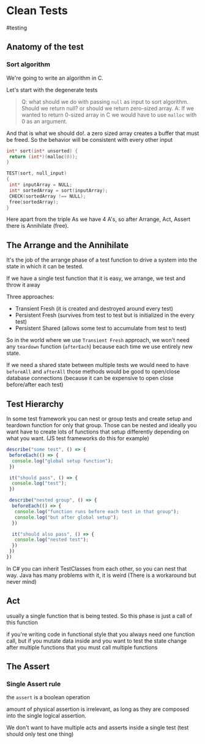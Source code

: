 # Clean Tests
#testing

## Anatomy of the test

### Sort algorithm

We're going to write an algorithm in C.

Let's start with the degenerate tests
>Q: what should we do with passing `null` as input to sort algorithm. Should we return null? or should we return zero-sized array.
>A: If we wanted to return 0-sized array in C we would have to use `malloc` with 0 as an argument.

And that is what we should do!. a zero sized array creates a buffer that must be freed. So the behavior will be consistent with every other input

```c
int* sort(int* unsorted) {
 return (int*)(malloc(0));
}

TEST(sort, null_input)
{
 int* inputArray = NULL;
 int* sortedArray = sort(inputArray);
 CHECK(sortedArray !== NULL);
 free(sortedArray);
}
```

Here apart from the triple As we have 4 A's, so after Arrange, Act, Assert there is Annihilate (free).

## The Arrange and the Annihilate

It's the job of the arrange phase of a test function to drive a system into the state in which it can be tested.

If we have a single test function that it is easy, we arrange, we test and throw it away

Three approaches:

- Transient Fresh (it is created and destroyed around every test)
- Persistent Fresh (survives from test to test but is initialized in the every test)
- Persistent Shared (allows some test to accumulate from test to test)

So in the world where we use `Transient Fresh` approach, we won't need any `teardown` function (`afterEach`)
because each time we use entirely new state.

If we need a shared state between multiple tests we would need to have `beforeAll` and `afterAll`
those methods would be good to open/close database connections
(because it can be expensive to open close before/after each test)

## Test Hierarchy

In some test framework you can nest or group tests and create setup and teardown function for only that group.
Those can be nested and ideally you want have to create lots of functions that setup differently
depending on what you want. (JS test frameworks do this for example)

```typescript
describe("some test", () => {
 beforeEach(() => {
  console.log("global setup function");
 })

 it("should pass", () => {
  console.log("test");
 })

 describe("nested group", () => {
  beforeEach(() => {
   console.log("function runs before each test in that group");
   console.log("but after global setup");
  })

  it("should also pass", () => {
   console.log("nested test");
  })
 })
})
```

In C# you can inherit TestClasses from each other, so you can nest that way.
Java has many problems with it, it is weird (There is a workaround but never mind)

## Act

usually a single function that is being tested. So this phase is just a call of this function

if you're writing code in functional style that you always need one function call, but if you mutate data inside
and you want to test the state change after multiple functions that you must call multiple functions

## The Assert

### Single Assert rule

the `assert` is a boolean operation

amount of physical assertion is irrelevant, as long as they are composed into the single logical assertion.

We don't want to have multiple acts and asserts inside a single test (test should only test one thing)
